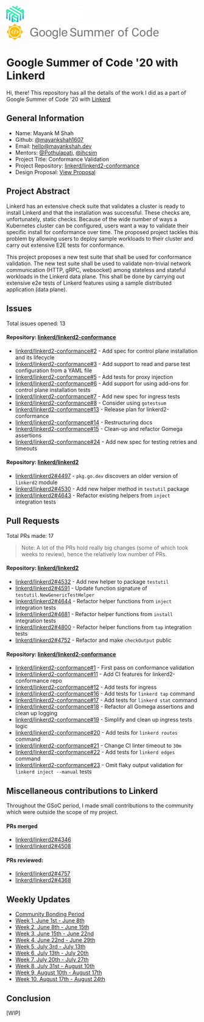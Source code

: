 <img width="200px" src="assets/linkerd.svg" />  <img width="400px" src="assets/gsoc.svg" />

# Google Summer of Code '20 with Linkerd

Hi, there! This repository has all the details of the work I did as a part of Google Summer of Code '20 with [Linkerd](https://github.com/linkerd)

## General Information

- Name: Mayank M Shah
- Github: [@mayankshah1607](https://github.com/mayankshah1607)
- Email: hello@mayankshah.dev
- Mentors: [@Pothulapati](https://github.com/Pothulapati), [@ihcsim](https://github.com/ihcsim)
- Project Title: Conformance Validation
- Project Repository: [linkerd/linkerd2-conformance](https://github.com/linkerd/linkerd2-conformance)
- Design Proposal: [View Proposal](https://github.com/linkerd/rfc/blob/c75ee3f76692c5eb22457d3d91a29d0a8b1cbea3/design/0003-conformance-validation.md)

## Project Abstract

Linkerd has an extensive check suite that validates a cluster is ready to install Linkerd and that the installation was successful. These checks are, unfortunately, static checks. Because of the wide number of ways a Kubernetes cluster can be configured, users want a way to validate their specific install for conformance over time. The proposed project tackles this problem by allowing users to deploy sample workloads to their cluster and carry out extensive E2E tests for conformance.

This project proposes a new test suite that shall be used for conformance validation. The new test suite shall be used to validate non-trivial network communication (HTTP, gRPC, websocket) among stateless and stateful workloads in the Linkerd data plane. This shall be done by carrying out extensive e2e tests of Linkerd features using a sample distributed application (data plane).

## Issues

Total issues opened: 13

#### Repository: [linkerd/linkerd2-conformance](https://github.com/linkerd/linkerd2-conformance)

- [linkerd/linkerd2-conformance#2](https://github.com/linkerd/linkerd2-conformance/issues/2) - Add spec for control plane installation and its lifecycle
- [linkerd/linkerd2-conformance#3](https://github.com/linkerd/linkerd2-conformance/issues/3) - Add support to read and parse test configuration from a YAML file
- [linkerd/linkerd2-conformance#5](https://github.com/linkerd/linkerd2-conformance/issues/5) - Add tests for proxy injection
- [linkerd/linkerd2-conformance#6](https://github.com/linkerd/linkerd2-conformance/issues/6) - Add support for using add-ons for control plane installation tests
- [linkerd/linkerd2-conformance#7](https://github.com/linkerd/linkerd2-conformance/issues/7) - Add new spec for ingress tests
- [linkerd/linkerd2-conformance#8](https://github.com/linkerd/linkerd2-conformance/issues/8) - Consider using `gotestsum`
- [linkerd/linkerd2-conformance#13](https://github.com/linkerd/linkerd2-conformance/issues/13) - Release plan for linkerd2-conformance
- [linkerd/linkerd2-conformance#14](https://github.com/linkerd/linkerd2-conformance/issues/14) - Restructuring docs
- [linkerd/linkerd2-conformance#15](https://github.com/linkerd/linkerd2-conformance/issues/15) - Clean-up and refactor Gomega assertions
- [linkerd/linkerd2-conformance#24](https://github.com/linkerd/linkerd2-conformance/issues/24) - Add new spec for testing retries and timeouts

#### Repository: [linkerd/linkerd2](https://github.com/linkerd/linkerd2)

- [linkerd/linkerd2#4497](https://github.com/linkerd/linkerd2/issues/4497) - `pkg.go.dev` discovers an older version of `linkerd2` module
- [linkerd/linkerd2#4530](https://github.com/linkerd/linkerd2/issues/4530) - Add new helper method in `testutil` package
- [linkerd/linkerd2#4643](https://github.com/linkerd/linkerd2/issues/4643) - Refactor existing helpers from `inject` integration tests

## Pull Requests

Total PRs made: 17

> Note: A lot of the PRs hold really big changes (some of which took weeks to review), hence the relatively low number of PRs.

#### Repository: [linkerd/linkerd2](https://github.com/linkerd/linkerd2)

- [linkerd/linkerd2#4532](https://github.com/linkerd/linkerd2/pull/4532) - Add new helper to package `testutil`
- [linkerd/linkerd2#4591](https://github.com/linkerd/linkerd2/pull/4591) - Update function signature of `testutil.NewGenericTestHelper`
- [linkerd/linkerd2#4644](https://github.com/linkerd/linkerd2/pull/4644) - Refactor helper functions from `inject` integration tests
- [linkerd/linkerd2#4681](https://github.com/linkerd/linkerd2/pull/4681) - Refactor helper functions from `install` integration tests
- [linkerd/linkerd2#4800](https://github.com/linkerd/linkerd2/pull/4800) - Refactor helper functions from `tap` integration tests
- [linkerd/linkerd2#4752](https://github.com/linkerd/linkerd2/pull/4752) - Refactor and make `checkOutput` public

#### Repository: [linkerd/linkerd2-conformance](https://github.com/linkerd/linkerd2-conformance)
- [linkerd/linkerd2-conformance#1](https://github.com/linkerd/linkerd2-conformance/pull/1) - First pass on conformance validation
- [linkerd/linkerd2-conformance#11](https://github.com/linkerd/linkerd2-conformance/pull/11) - Add CI features for linkerd2-conformance repo
- [linkerd/linkerd2-conformance#12](https://github.com/linkerd/linkerd2-conformance/pull/12) - Add tests for ingress
- [linkerd/linkerd2-conformance#16](https://github.com/linkerd/linkerd2-conformance/pull/16) - Add tests for `linkerd tap` command
- [linkerd/linkerd2-conformance#17](https://github.com/linkerd/linkerd2-conformance/pull/17) - Add tests for `linkerd stat` command
- [linkerd/linkerd2-conformance#18](https://github.com/linkerd/linkerd2-conformance/pull/18) - Refactor all Gomega assertions and clean up logging
- [linkerd/linkerd2-conformance#19](https://github.com/linkerd/linkerd2-conformance/pull/19) - Simplify and clean up ingress tests logic
- [linkerd/linkerd2-conformance#20](https://github.com/linkerd/linkerd2-conformance/pull/20) - Add tests for `linkerd routes` command
- [linkerd/linkerd2-conformance#21](https://github.com/linkerd/linkerd2-conformance/pull/21) - Change CI linter timeout to `30m`
- [linkerd/linkerd2-conformance#22](https://github.com/linkerd/linkerd2-conformance/pull/22) - Add tests for `linkerd edges` command
- [linkerd/linkerd2-conformance#23](https://github.com/linkerd/linkerd2-conformance/pull/23) - Omit flaky output validation for `linkerd inject --manual` tests

## Miscellaneous contributions to Linkerd

Throughout the GSoC period, I made small contributions to the community which were outside the scope of my project.

#### PRs merged

- [linkerd/linkerd2#4346](https://github.com/linkerd/linkerd2/pull/4346)
- [linkerd/linkerd2#4508](https://github.com/linkerd/linkerd2/pull/4508)

#### PRs reviewed:

- [linkerd/linkerd2#4757](https://github.com/linkerd/linkerd2/pull/4757)
- [linkerd/linkerd2#4368](https://github.com/linkerd/linkerd2/pull/4368)


## Weekly Updates

- [Community Bonding Period](https://github.com/mayankshah1607/gsoc20-linkerd/blob/master/weekly/Community-Bonding.md)
- [Week 1, June 1st - June 8th](https://github.com/mayankshah1607/gsoc20-linkerd/blob/master/weekly/week1.md)
- [Week 2, June 8th - June 15th](https://github.com/mayankshah1607/gsoc20-linkerd/blob/master/weekly/week2.md)
- [Week 3, June 15th - June 22nd](https://github.com/mayankshah1607/gsoc20-linkerd/blob/master/weekly/week3.md)
- [Week 4, June 22nd - June 29th](https://github.com/mayankshah1607/gsoc20-linkerd/blob/master/weekly/week4.md)
- [Week 5, July 3rd - July 13th](https://github.com/mayankshah1607/gsoc20-linkerd/blob/master/weekly/week5.md)
- [Week 6, July 13th - July 20th](https://github.com/mayankshah1607/gsoc20-linkerd/blob/master/weekly/week6.md)
- [Week 7, July 20th - July 27th](https://github.com/mayankshah1607/gsoc20-linkerd/blob/master/weekly/week7.md)
- [Week 8, July 31st - August 10th](https://github.com/mayankshah1607/gsoc20-linkerd/blob/master/weekly/week8.md)
- [Week 9, August 10th - August 17th](https://github.com/mayankshah1607/gsoc20-linkerd/blob/master/weekly/week9.md)
- [Week 10, August 17th - August 24th](https://github.com/mayankshah1607/gsoc20-linkerd/blob/master/weekly/week10.md)



## Conclusion

[WIP]
